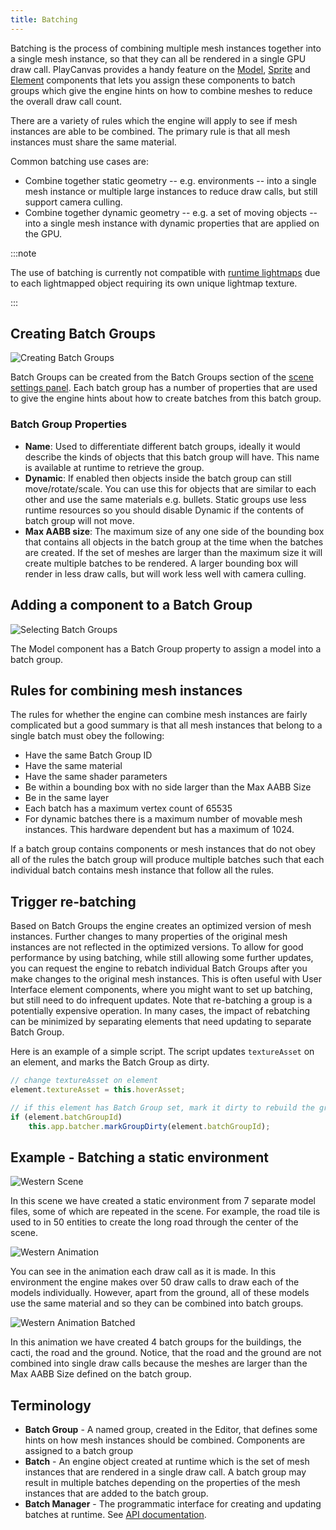 ```yaml
---
title: Batching
---
```


Batching is the process of combining multiple mesh instances together into a single mesh instance, so that they can all be rendered in a single GPU draw call. PlayCanvas provides a handy feature on the [Model][7], [Sprite][9] and [Element][10] components that lets you assign these components to batch groups which give the engine hints on how to combine meshes to reduce the overall draw call count.

There are a variety of rules which the engine will apply to see if mesh instances are able to be combined. The primary rule is that all mesh instances must share the same material.

Common batching use cases are:

- Combine together static geometry -- e.g. environments -- into a single mesh instance or multiple large instances to reduce draw calls, but still support camera culling.
- Combine together dynamic geometry -- e.g. a set of moving objects -- into a single mesh instance with dynamic properties that are applied on the GPU.

:::note

The use of batching is currently not compatible with [runtime lightmaps](/user-manual/graphics/lighting/runtime-lightmaps/) due to each lightmapped object requiring its own unique lightmap texture.

:::

## Creating Batch Groups

![Creating Batch Groups](/img/user-manual/optimization/batching/batch-groups.jpg)

Batch Groups can be created from the Batch Groups section of the [scene settings panel][6]. Each batch group has a number of properties that are used to give the engine hints about how to create batches from this batch group.

### Batch Group Properties

- **Name**: Used to differentiate different batch groups, ideally it would describe the kinds of objects that this batch group will have. This name is available at runtime to retrieve the group.
- **Dynamic**: If enabled then objects inside the batch group can still move/rotate/scale. You can use this for objects that are similar to each other and use the same materials e.g. bullets. Static groups use less runtime resources so you should disable Dynamic if the contents of batch group will not move.
- **Max AABB size**: The maximum size of any one side of the bounding box that contains all objects in the batch group at the time when the batches are created. If the set of meshes are larger than the maximum size it will create multiple batches to be rendered. A larger bounding box will render in less draw calls, but will work less well with camera culling.

## Adding a component to a Batch Group

![Selecting Batch Groups](/img/user-manual/optimization/batching/model-component.jpg)

The Model component has a Batch Group property to assign a model into a batch group.

## Rules for combining mesh instances

The rules for whether the engine can combine mesh instances are fairly complicated but a good summary is that all mesh instances that belong to a single batch must obey the following:

- Have the same Batch Group ID
- Have the same material
- Have the same shader parameters
- Be within a bounding box with no side larger than the Max AABB Size
- Be in the same layer
- Each batch has a maximum vertex count of 65535
- For dynamic batches there is a maximum number of movable mesh instances. This hardware dependent but has a maximum of 1024.

If a batch group contains components or mesh instances that do not obey all of the rules the batch group will produce multiple batches such that each individual batch contains mesh instance that follow all the rules.

## Trigger re-batching

Based on Batch Groups the engine creates an optimized version of mesh instances. Further changes to many properties of the original mesh instances are not reflected in the optimized versions. To allow for good performance by using batching, while still allowing some further updates, you can request the engine to rebatch individual Batch Groups after you make changes to the original mesh instances. This is often useful with User Interface element components, where you might want to set up batching, but still need to do infrequent updates. Note that re-batching a group is a potentially expensive operation. In many cases, the impact of rebatching can be minimized by separating elements that need updating to separate Batch Group.

Here is an example of a simple script. The script updates `textureAsset` on an element, and marks the Batch Group as dirty.

```javascript
// change textureAsset on element
element.textureAsset = this.hoverAsset;

// if this element has Batch Group set, mark it dirty to rebuild the group in the next frame
if (element.batchGroupId)
    this.app.batcher.markGroupDirty(element.batchGroupId);
```

## Example - Batching a static environment

![Western Scene](/img/user-manual/optimization/batching/western-scene.jpg)

In this scene we have created a static environment from 7 separate model files, some of which are repeated in the scene. For example, the road tile is used to in 50 entities to create the long road through the center of the scene.

![Western Animation](/img/user-manual/optimization/batching/western-animation-all.gif)

You can see in the animation each draw call as it is made. In this environment the engine makes over 50 draw calls to draw each of the models individually. However, apart from the ground, all of these models use the same material and so they can be combined into batch groups.

![Western Animation Batched](/img/user-manual/optimization/batching/western-animation.gif)

In this animation we have created 4 batch groups for the buildings, the cacti, the road and the ground. Notice, that the road and the ground are not combined into single draw calls because the meshes are larger than the Max AABB Size defined on the batch group.

## Terminology

- **Batch Group** - A named group, created in the Editor, that defines some hints on how mesh instances should be combined. Components are assigned to a batch group
- **Batch** - An engine object created at runtime which is the set of mesh instances that are rendered in a single draw call. A batch group may result in multiple batches depending on the properties of the mesh instances that are added to the batch group.
- **Batch Manager** - The programmatic interface for creating and updating batches at runtime. See [API documentation][8].

[6]: /user-manual/editor/interface/settings/batch-groups/
[7]: /user-manual/scenes/components/model
[8]: https://api.playcanvas.com/engine/classes/BatchManager.html
[9]: /user-manual/scenes/components/sprite
[10]: /user-manual/scenes/components/element
